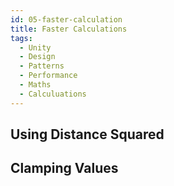 ```yaml
---
id: 05-faster-calculation
title: Faster Calculations
tags:
  - Unity
  - Design
  - Patterns
  - Performance
  - Maths
  - Calculuations
---
```


## Using Distance Squared
## Clamping Values
